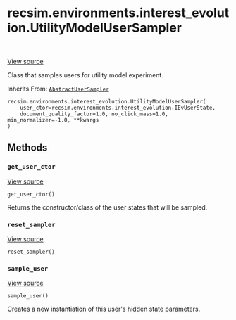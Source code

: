 <div itemscope itemtype="http://developers.google.com/ReferenceObject">
<meta itemprop="name" content="recsim.environments.interest_evolution.UtilityModelUserSampler" />
<meta itemprop="path" content="Stable" />
<meta itemprop="property" content="__init__"/>
<meta itemprop="property" content="get_user_ctor"/>
<meta itemprop="property" content="reset_sampler"/>
<meta itemprop="property" content="sample_user"/>
</div>

# recsim.environments.interest_evolution.UtilityModelUserSampler

<!-- Insert buttons and diff -->

<table class="tfo-notebook-buttons tfo-api" align="left">

</table>

<a target="_blank" href="https://github.com/google-research/recsim/tree/master/recsim/environments/interest_evolution.py">View
source</a>

Class that samples users for utility model experiment.

Inherits From:
[`AbstractUserSampler`](../../../recsim/user/AbstractUserSampler.md)

<pre class="devsite-click-to-copy prettyprint lang-py tfo-signature-link">
<code>recsim.environments.interest_evolution.UtilityModelUserSampler(
    user_ctor=recsim.environments.interest_evolution.IEvUserState,
    document_quality_factor=1.0, no_click_mass=1.0, min_normalizer=-1.0, **kwargs
)
</code></pre>

<!-- Placeholder for "Used in" -->

## Methods

<h3 id="get_user_ctor"><code>get_user_ctor</code></h3>

<a target="_blank" href="https://github.com/google-research/recsim/tree/master/recsim/user.py">View
source</a>

<pre class="devsite-click-to-copy prettyprint lang-py tfo-signature-link">
<code>get_user_ctor()
</code></pre>

Returns the constructor/class of the user states that will be sampled.

<h3 id="reset_sampler"><code>reset_sampler</code></h3>

<a target="_blank" href="https://github.com/google-research/recsim/tree/master/recsim/user.py">View
source</a>

<pre class="devsite-click-to-copy prettyprint lang-py tfo-signature-link">
<code>reset_sampler()
</code></pre>

<h3 id="sample_user"><code>sample_user</code></h3>

<a target="_blank" href="https://github.com/google-research/recsim/tree/master/recsim/environments/interest_evolution.py">View
source</a>

<pre class="devsite-click-to-copy prettyprint lang-py tfo-signature-link">
<code>sample_user()
</code></pre>

Creates a new instantiation of this user's hidden state parameters.
